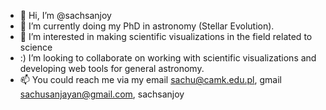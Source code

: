 - 👋 Hi, I’m @sachsanjoy
- 🌱 I’m currently doing my PhD in astronomy (Stellar Evolution).
- 👀 I’m interested in making scientific visualizations in the field related to science
- :)  I’m looking to collaborate on working with scientific visualizations and developing web tools for general astronomy. 
- 📫 You could reach me via my email <sachu@camk.edu.pl>, gmail <sachusanjayan@gmail.com>, <ig> sachsanjoy

<!---
sachsanjoy/sachsanjoy is a ✨ special ✨ repository because its `README.md` (this file) appears on your GitHub profile.
You can click the Preview link to take a look at your changes.
--->
